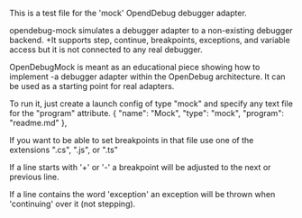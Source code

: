 This is a test file for the 'mock' OpendDebug debugger adapter.

opendebug-mock simulates a debugger adapter to a non-existing debugger backend.
+It supports step, continue, breakpoints, exceptions, and variable access
but it is not connected to any real debugger.

OpenDebugMock is meant as an educational piece showing how to implement
-a debugger adapter within the OpenDebug architecture.
It can be used as a starting point for real adapters.

To run it, just create a launch config of type "mock" and specify any text file for the "program" attribute.
        {
            "name": "Mock",
			"type": "mock",
            "program": "readme.md"
        },

If you want to be able to set breakpoints in that file use one of the extensions ".cs", ".js", or ".ts"

If a line starts with '+' or '-' a breakpoint will
be adjusted to the next or previous line.

If a line contains the word 'exception' an exception will be thrown when 'continuing' over it (not stepping).
